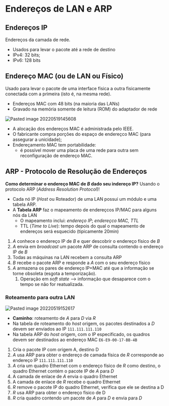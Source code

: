 # Endereços de LAN e ARP

## Endereços IP
Endereços da camada de rede.

- Usados para levar o pacote até a rede de destino
- IPv4: 32 bits;
- IPv6: 128 bits

## Endereço MAC (ou de LAN ou Físico)
Usado para levar o pacote de uma interface física a outra fisicamente conectada com a primeira (isto é, na mesma rede).

- Endereços MAC com 48 bits (na maioria das LANs)
- Gravado na memória somente de leitura (ROM) do adaptador de rede

![Pasted image 20220519145608](imgs/Pasted%20image%2020220519145608.png)
- A alocação dos endereços MAC é administrada pelo IEEE.
- O fabricante compra porções do espaço de endereçco MAC (para assegurar a unicidade);
- Endereçamento MAC tem portabilidade:
	- é possível mover uma placa de uma rede para outra sem reconfiguração de endereço MAC.

## ARP - Protocolo de Resolução de Endereços
**Como determinar o endereço MAC de *B* dado seu indereço IP?**
Usando o protocolo ARP (*Address Resolution Protocol*)!

- Cada nó IP (*Host* ou Roteador) de uma LAN possui um módulo e uma tabela ARP.
- A **Tabela ARP** faz o mapeamento de endereçcos IP/MAC para alguns nós da LAN
	- O mapeamento inclui: *endereço IP*; *endereçco MAC, TTL*
	- TTL (*Time to Live*): tempo depois do qual o mapeamento de endereços será esquecido (tipicamente 20min)

1. *A* conhece o endereço IP de *B* e quer descobrir o endereço físico de *B*
2. *A* envia em *broadcast* um pacote ARP de consulta contendo o endereço IP de *B*
3. Todas as máquinas na LAN recebem a consulta ARP
4. *B* recebe o pacote ARP e responde a *A* com o seu endereço físico
5. *A* armazena os pares de endereço IP+MAC até que a informação se torne obsoleta (esgota a temporização).
	1. Operação em *soft state* --> informação que desaparece com o tempo se não for reatualizada.

### Roteamento para outra LAN

![Pasted image 20220519152617](imgs/Pasted%20image%2020220519152617.png)
- **Caminho**: roteamento de *A* para *D* via *R*
- Na tabela de roteamento do *host* origem, os pacotes destinados a *D* devem ser enviados ao IP `111.111.111.110`
- Na tabela ARP do *host* origem, com o IP especificado, os quadros devem ser destinados ao endereço MAC `E6-E9-00-17-BB-4B`

1. Cria o pacote IP com origem A, destino D
2. *A* usa ARP para obter o endereço de camada física de *R* corresponde ao endereço IP `111.111.111.110`
3. *A* cria um quadro Ethernet com o endereço físico de *R* como destino, o quadro Ethernet contém o pacote IP de *A* para *D*
4. A camada de enlace de *A* envia o quadro Ethernet
5. A camada de enlace de *R* recebe o quadro Ethernet
6. *R* remove o pacote IP do quadro Ethernet, verifica que ele se destina a D
7. *R* usa ARP para obter o endereço físico de D
8. *R* cria quadro contendo um pacote de *A* para *D* e envia para *D*

